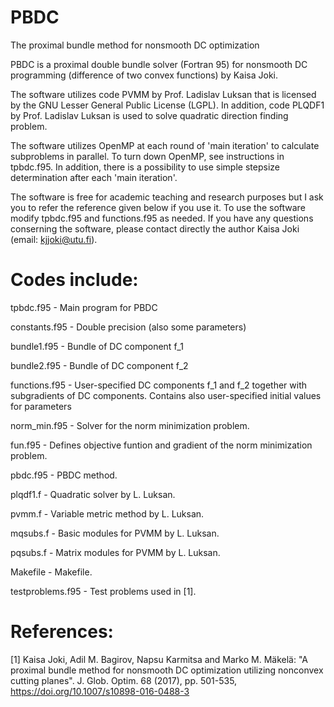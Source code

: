 # PBDC
The proximal bundle method for nonsmooth DC optimization

PBDC is a proximal double bundle solver (Fortran 95) for nonsmooth DC programming (difference of two convex functions) by Kaisa Joki. 

The software utilizes code PVMM by Prof. Ladislav Luksan that is licensed by the GNU Lesser General Public License (LGPL). In addition, code PLQDF1 by Prof. Ladislav Luksan is used to solve quadratic direction finding problem.

The software utilizes OpenMP at each round of 'main iteration' to calculate subproblems in parallel. To turn down OpenMP, see instructions in tpbdc.f95. In addition, there is a possibility to use simple stepsize determination after each 'main iteration'. 

The software is free for academic teaching and research purposes but I ask you to refer the reference given below if you use it. To use the software modify tpbdc.f95 and functions.f95 as needed. If you have any questions conserning the software, please contact directly the author Kaisa Joki (email: kjjoki@utu.fi).


# Codes include:                                                                     
         
   tpbdc.f95          - Main program for PBDC 
   
   constants.f95      - Double precision (also some parameters) 
   
   bundle1.f95        - Bundle of DC component f_1
   
   bundle2.f95        - Bundle of DC component f_2                                    
        
   functions.f95      - User-specified DC components f_1 and f_2 together with subgradients of DC components. Contains also user-specified initial values for parameters        
   
   norm_min.f95 	    - Solver for the norm minimization problem.
   
   fun.f95 	          - Defines objective funtion and gradient of the norm minimization problem.
   
   pbdc.f95 	        - PBDC method.
	
   plqdf1.f 	        - Quadratic solver by L. Luksan.
  
   pvmm.f               - Variable metric method by L. Luksan.
   
   mqsubs.f 	        - Basic modules for PVMM by L. Luksan.
   
   pqsubs.f 	        - Matrix modules for PVMM by L. Luksan.
	
   Makefile 	        - Makefile.
	
   testproblems.f95 	- Test problems used in [1].
   
   
# References:                                                                        
                                                                                              
[1] Kaisa Joki, Adil M. Bagirov, Napsu Karmitsa and Marko M. Mäkelä: "A proximal bundle method for nonsmooth DC optimization utilizing nonconvex cutting planes". J. Glob. Optim. 68 (2017), pp. 501-535, https://doi.org/10.1007/s10898-016-0488-3                                       
  
   
